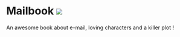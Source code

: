 # Mailbook <a href="http://mailpimp.ngrok.com/button/subscribe"><img src="http://mailpimp.ngrok.com/static/button-small.png" /></a>

An awesome book about e-mail, loving characters and a killer plot !
